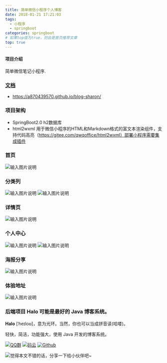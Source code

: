 ```yaml
---
title: 简单微信小程序个人博客
date: 2018-01-21 17:21:03
tags:
  - 小程序
  - springboot
categories: springboot
# 如果top值为true，则会是首页推荐文章
top: true
---
```


#### 项目介绍
简单微信笔记小程序.

### [文档](https://a870439570.github.io/blog-sharon/) 
- https://a870439570.github.io/blog-sharon/


### 项目架构
- SpringBoot2.0 h2数据库
-  html2wxml  用于微信小程序的HTML和Markdown格式的富文本渲染组件，支持代码高亮（https://gitee.com/qwqoffice/html2wxml）部署小程序需要集成插件




### 首页

![输入图片说明](https://user-gold-cdn.xitu.io/2019/1/3/168138bfa35e1a81?w=327&h=686&f=png&s=138430)

### 分类列

![输入图片说明](https://user-gold-cdn.xitu.io/2019/1/3/168138bfa34f4106?w=308&h=678&f=png&s=160844)
![输入图片说明](https://user-gold-cdn.xitu.io/2019/1/3/168138bfa364a99d?w=313&h=689&f=png&s=67782)

### 详情页

![输入图片说明](https://user-gold-cdn.xitu.io/2019/1/3/168138bfa37c7a18?w=311&h=683&f=png&s=126084)


### 个人中心

![输入图片说明](https://user-gold-cdn.xitu.io/2019/1/3/168138bfa5a4ecfe?w=315&h=683&f=png&s=40744)
![输入图片说明](https://user-gold-cdn.xitu.io/2019/1/3/168138bfa5b74b1b?w=318&h=693&f=png&s=40358)

### 海报分享
![输入图片说明](https://user-gold-cdn.xitu.io/2019/1/3/168138c0383f0173?w=319&h=688&f=png&s=196882)


### 体验地址

![输入图片说明](https://user-gold-cdn.xitu.io/2019/1/6/168214b1982a6a93?w=2800&h=800&f=jpeg&s=164058)




### 后端项目 Halo 可能是最好的 Java 博客系统。

**Halo** [ˈheɪloʊ]，意为光环。当然，你也可以当成拼音读(哈喽)。

轻快，简洁，功能强大，使用 Java 开发的博客系统。



[![QQ群](https://img.shields.io/badge/QQ%E7%BE%A4-924715723-yellowgreen.svg)](https://jq.qq.com/?_wv=1027&k=5PIRvFq)
[![码云](https://img.shields.io/badge/Gitee-%E7%A0%81%E4%BA%91-yellow.svg)](https://gitee.com/qinxuewu)
[![Github](https://img.shields.io/badge/Github-Github-red.svg)](https://github.com/a870439570/blog-sharon)



![觉得本文不错的话，分享一下给小伙伴吧~](http://wx1.sinaimg.cn/large/006b7Nxngy1g1eu6ewhl9j30760763yz.jpg)